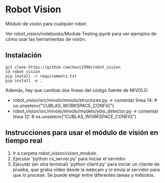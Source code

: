 
# Robot Vision

Módulo de visión para cualquier robot.

Ver robot_vision/notebooks/Module Testing.ipynb para ver ejemplos de cómo usar las herramientas de visión.

## Instalación

    git clone https://github.com/Xavi3398/robot_vision
    cd robot_vision
    pip install -r requirements.txt
    pip install -e .

Además, hay que cambiar dos líneas del código fuente de MiVOLO:
* robot_vision/src/mivolo/mivolo/structures.py -> comentar línea 14: # os.unsetenv("CUBLAS_WORKSPACE_CONFIG")
* robot_vision/src/mivolo/mivolo/models/yolo_detector.py -> comentar línea 12: # os.unsetenv("CUBLAS_WORKSPACE_CONFIG")

## Instrucciones para usar el módulo de visión en tiempo real

1. Ir a carpeta robot_vision/vision_module.
2. Ejecutar 'python cv_server.py' para iniciar el servidor.
3. Ejecutar (en otra terminal) 'python client.py' para iniciar un cliente de prueba, que graba vídeo desde la webcam y lo envía al servidor para que lo procese. Se puede elegir entre diferentes tareas y métodos.